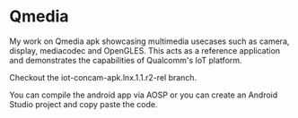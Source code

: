 # Qmedia
My work on Qmedia apk showcasing multimedia usecases such as camera, display, mediacodec and OpenGLES. This acts as a reference application and demonstrates the capabilities of Qualcomm's IoT platform.

Checkout the  iot-concam-apk.lnx.1.1.r2-rel  branch.

You can compile the android app via AOSP or you can create an Android Studio project and copy paste the code.
